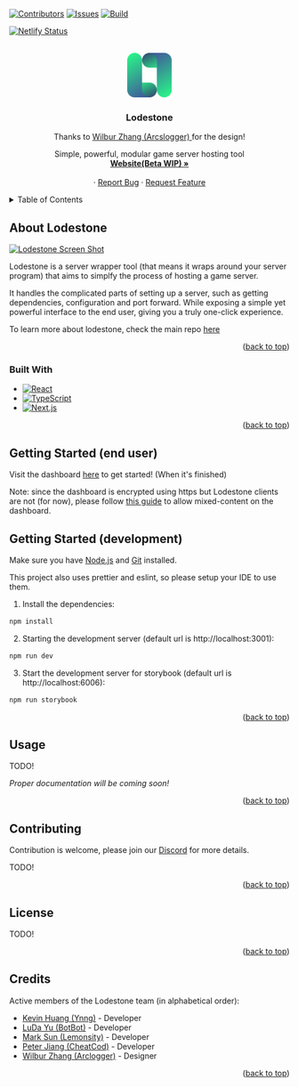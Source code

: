 <!-- ![workflow](https://github.com/Lodestone-Team/dashboard/actions/workflows/dashboard.yml/badge.svg) -->

<div id="top"></div>
<!--
*** Thanks for checking out the Best-README-Template. If you have a suggestion
*** that would make this better, please fork the repo and create a pull request
*** or simply open an issue with the tag "enhancement".
*** Don't forget to give the project a star!
*** Thanks again! Now go create something AMAZING! :D
-->

<!-- PROJECT SHIELDS -->
<!--
*** I'm using markdown "reference style" links for readability.
*** Reference links are enclosed in brackets [ ] instead of parentheses ( ).
*** See the bottom of this document for the declaration of the reference variables
*** for contributors-url, forks-url, etc. This is an optional, concise syntax you may use.
*** https://www.markdownguide.org/basic-syntax/#reference-style-links
-->

[![Contributors][contributors-shield]][contributors-url]
[![Issues][issues-shield]][issues-url]
[![Build][workflow-shield]][workflow-url]

<!-- [![Forks][forks-shield]][forks-url]
[![Stargazers][stars-shield]][stars-url] -->
<!-- [![MIT License][license-shield]][license-url] -->
<!-- [![LinkedIn][linkedin-shield]][linkedin-url] -->

[![Netlify Status](https://api.netlify.com/api/v1/badges/ed8fa3bc-eff4-4d14-b88e-2b1f981b5405/deploy-status)](https://app.netlify.com/sites/lodestone-dashboard/deploys)

<!-- PROJECT LOGO -->
<br />
<div align="center">
  <a href="https://github.com/Lodestone-Team/dashboard">
    <img src="public/lodestone_logo.svg" alt="Logo" width="80" height="80">
  </a>

<h3 align="center">Lodestone</h3>
<p> Thanks to
<a href="https://github.com/Arcslogger" >Wilbur Zhang (Arcslogger)  </a>
for the design!
</p>
  <p align="center">
    Simple, powerful, modular game server hosting tool
    <br />
    <a href="https://beta.lodestone.cc/"><strong>Website(Beta WIP) »</strong></a>
    <br />
    <br />
    <!-- <a href="https://github.com/github_username/repo_name">View Demo</a> -->
    ·
    <a href="https://github.com/Lodestone-Team/dashboard/issues">Report Bug</a>
    ·
    <a href="https://github.com/Lodestone-Team/dashboard/issues">Request Feature</a>
  </p>
</div>

<!-- TABLE OF CONTENTS -->
<details>
  <summary>Table of Contents</summary>
  <ol>
    <li>
      <a href="#about-the-project">About The Project</a>
      <ul>
        <li><a href="#built-with">Built With</a></li>
      </ul>
    </li>
    <li>
      <a href="#getting-started-end-user">Getting Started (user)</a>
    </li>
        <li>
      <a href="#getting-started-development">Getting Started (development)</a>
    </li>
    <li><a href="#usage">Usage</a></li>
    <li><a href="#contributing">Contributing</a></li>
    <li><a href="#license">License</a></li>
    <li><a href="#contact">Contact</a></li>
    <li><a href="#acknowledgments">Acknowledgments</a></li>
  </ol>
</details>

<!-- ABOUT THE PROJECT -->

## About Lodestone

[![Lodestone Screen Shot](https://user-images.githubusercontent.com/44907675/189515573-05c84b72-c6da-487e-a787-505efdc26ce4.png)](https://www.lodestone.cc/)

Lodestone is a server wrapper tool (that means it wraps around your server program) that aims to simplfy the process of hosting a game server.

It handles the complicated parts of setting up a server, such as getting dependencies, configuration and port forward. While exposing a simple yet powerful interface to the end user, giving you a truly one-click experience.

To learn more about lodestone, check the main repo [here](https://github.com/Lodestone-Team/client)

<p align="right">(<a href="#top">back to top</a>)</p>

### Built With

- [![React][react.js]][react-url]
- [![TypeScript][typescript]][typescript-url]
- [![Next.js][next.js]][next-url]

<p align="right">(<a href="#top">back to top</a>)</p>

## Getting Started (end user)

Visit the dashboard [here](https://www.lodestone.cc/) to get started! (When it's finished)

Note: since the dashboard is encrypted using https but Lodestone clients are not (for now), please follow [this guide](https://experienceleague.adobe.com/docs/target/using/experiences/vec/troubleshoot-composer/mixed-content.html?lang=en) to allow mixed-content on the dashboard.

<!-- GETTING STARTED -->

## Getting Started (development)

Make sure you have [Node.js](https://nodejs.org/en/) and [Git](https://git-scm.com/downloads) installed.

This project also uses prettier and eslint, so please setup your IDE to use them.

1. Install the dependencies:

```bash
npm install
```

2. Starting the development server (default url is http://localhost:3001):

```bash
npm run dev
```

3. Start the development server for storybook (default url is http://localhost:6006):

```bash
npm run storybook
```

<p align="right">(<a href="#top">back to top</a>)</p>

<!-- USAGE EXAMPLES -->

## Usage

TODO!

_Proper documentation will be coming soon!_

<p align="right">(<a href="#top">back to top</a>)</p>

<!-- ROADMAP -->
<!-- ## Roadmap

- [ ] Feature 1
- [ ] Feature 2
- [ ] Feature 3
    - [ ] Nested Feature

See the [open issues](https://github.com/github_username/repo_name/issues) for a full list of proposed features (and known issues).

<p align="right">(<a href="#top">back to top</a>)</p> -->

<!-- CONTRIBUTING -->

## Contributing

Contribution is welcome, please join our [Discord](https://discord.gg/Hpn2dxV9dD) for more details.

TODO!

<p align="right">(<a href="#top">back to top</a>)</p>

<!-- LICENSE -->

## License

TODO!

<p align="right">(<a href="#top">back to top</a>)</p>

<!-- CONTACT -->
<!-- ## Contact

Your Name - [@twitter_handle](https://twitter.com/twitter_handle) - email@email_client.com

Project Link: [https://github.com/github_username/repo_name](https://github.com/github_username/repo_name)

<p align="right">(<a href="#top">back to top</a>)</p> -->

<!-- ACKNOWLEDGMENTS -->

## Credits

Active members of the Lodestone team (in alphabetical order):

- [Kevin Huang (Ynng)](https://github.com/Ynng) - Developer
- [LuDa Yu (BotBot)](https://github.com/ludayu560) - Developer
- [Mark Sun (Lemonsity)](https://github.com/Lemonsity) - Developer
- [Peter Jiang (CheatCod)](https://github.com/CheatCod) - Developer
- [Wilbur Zhang (Arclogger)](https://github.com/Arcslogger) - Designer

<p align="right">(<a href="#top">back to top</a>)</p>

<!-- MARKDOWN LINKS & IMAGES -->
<!-- https://www.markdownguide.org/basic-syntax/#reference-style-links -->

[contributors-shield]: https://img.shields.io/github/contributors/Lodestone-Team/dashboard?style=for-the-badge
[contributors-url]: https://github.com/Lodestone-Team/dashboard/graphs/contributors

<!-- [forks-shield]: https://img.shields.io/github/forks/github_username/repo_name.svg?style=for-the-badge
[forks-url]: https://github.com/github_username/repo_name/network/members
[stars-shield]: https://img.shields.io/github/stars/github_username/repo_name.svg?style=for-the-badge
[stars-url]: https://github.com/github_username/repo_name/stargazers -->

[issues-shield]: https://img.shields.io/github/issues/Lodestone-Team/dashboard?style=for-the-badge
[issues-url]: https://github.com/Lodestone-Team/dashboard/issues
[workflow-shield]: https://img.shields.io/github/workflow/status/Lodestone-Team/dashboard/dashboard?style=for-the-badge
[workflow-url]: https://github.com/Lodestone-Team/dashboard/actions
[license-shield]: https://img.shields.io/github/license/github_username/repo_name.svg?style=for-the-badge
[license-url]: https://github.com/github_username/repo_name/blob/master/LICENSE.txt
[product-screenshot]: images/screenshot.png
[react.js]: https://img.shields.io/badge/React-20232A?style=for-the-badge&logo=react&logoColor=61DAFB
[react-url]: https://reactjs.org/
[rust]: https://img.shields.io/badge/RUST-000000?style=for-the-badge&logo=RUST&logoColor=white
[rust-url]: https://www.rust-lang.org/
[typescript]: https://img.shields.io/badge/TypeScript-000000?style=for-the-badge&logo=TypeScript&logoColor=white
[typescript-url]: https://www.typescriptlang.org/
[node.js]: https://img.shields.io/badge/Node.js-000000?style=for-the-badge&logo=Node.js&logoColor=white
[node.js-url]: https://nodejs.org/en/
[express.js]: https://img.shields.io/badge/Express.js-000000?style=for-the-badge&logo=Express.js&logoColor=white
[express.js-url]: https://expressjs.com/

<!-- [linkedin-shield]: https://img.shields.io/badge/-LinkedIn-black.svg?style=for-the-badge&logo=linkedin&colorB=555
[linkedin-url]: https://linkedin.com/in/linkedin_username -->

[next.js]: https://img.shields.io/badge/next.js-000000?style=for-the-badge&logo=nextdotjs&logoColor=white
[next-url]: https://nextjs.org/

<!-- [Vue.js]: https://img.shields.io/badge/Vue.js-35495E?style=for-the-badge&logo=vuedotjs&logoColor=4FC08D
[Vue-url]: https://vuejs.org/
[Angular.io]: https://img.shields.io/badge/Angular-DD0031?style=for-the-badge&logo=angular&logoColor=white
[Angular-url]: https://angular.io/
[Svelte.dev]: https://img.shields.io/badge/Svelte-4A4A55?style=for-the-badge&logo=svelte&logoColor=FF3E00
[Svelte-url]: https://svelte.dev/
[Laravel.com]: https://img.shields.io/badge/Laravel-FF2D20?style=for-the-badge&logo=laravel&logoColor=white
[Laravel-url]: https://laravel.com
[Bootstrap.com]: https://img.shields.io/badge/Bootstrap-563D7C?style=for-the-badge&logo=bootstrap&logoColor=white
[Bootstrap-url]: https://getbootstrap.com
[JQuery.com]: https://img.shields.io/badge/jQuery-0769AD?style=for-the-badge&logo=jquery&logoColor=white
[JQuery-url]: https://jquery.com  -->

<!-- [Trello](https://trello.com/b/sCaSEPyU/lodestone)
[Figma](https://www.figma.com/file/gM7KUynANg4JkGF3QBsYJ9/Lodestone?node-id=166%3A1621) -->
